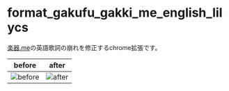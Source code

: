 # format_gakufu_gakki_me_english_lilycs

[楽器.me](https://gakufu.gakki.me/)の英語歌詞の崩れを修正するchrome拡張です。


before|after
-|-
![before](https://user-images.githubusercontent.com/16359292/215385201-c042284f-4ad7-499c-b23f-568fbdcda831.png)|![after](https://user-images.githubusercontent.com/16359292/215385199-b1c5655b-1f22-4ca6-a379-b2e15ff74d75.png)
